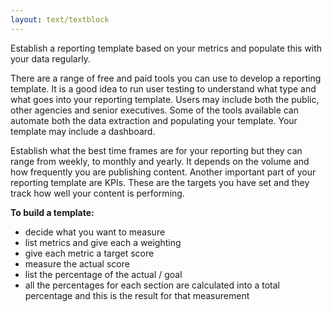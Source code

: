 ```yaml
---
layout: text/textblock
---
```

Establish a reporting template based on your metrics and populate this with your data regularly.

There are a range of free and paid tools you can use to develop a reporting template. It is a good idea to run user testing to understand what type and what goes into your reporting template. Users may include both the public, other agencies and senior executives. Some of the tools available can automate both the data extraction and populating your template. Your template may include a dashboard.

Establish what the best time frames are for your reporting but they can range from weekly, to monthly and yearly. It depends on the volume and how frequently you are publishing content. Another important part of your reporting template are KPIs. These are the targets you have set and they track how well your content is performing.

**To build a template:**

- decide what you want to measure
- list metrics and give each a weighting
- give each metric a target score
- measure the actual score
- list the percentage of the actual / goal
- all the percentages for each section are calculated into a total percentage and this is the result for that measurement

